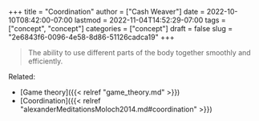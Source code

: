 +++
title = "Coordination"
author = ["Cash Weaver"]
date = 2022-10-10T08:42:00-07:00
lastmod = 2022-11-04T14:52:29-07:00
tags = ["concept", "concept"]
categories = ["concept"]
draft = false
slug = "2e6843f6-0096-4e58-8d86-51126cadca19"
+++

> The ability to use different parts of the body together smoothly and efficiently.

Related:

-   [Game theory]({{< relref "game_theory.md" >}})
-   [Coordination]({{< relref "alexanderMeditationsMoloch2014.md#coordination" >}})
